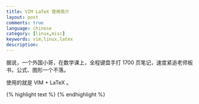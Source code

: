 ```yaml
---
title: VIM LaTeX 使用简介
layout: post
comments: true
language: chinese
category: [linux,misc]
keywords: vim,linux,latex
description:
---
```


据说，一个外国小哥，在数学课上，全程键盘手打 1700 页笔记，速度紧追老师板书，公式、图形一个不落。

使用的就是 VIM + LaTeX 。

<!-- more -->




<!--
https://blog.csdn.net/tMb8Z9Vdm66wH68VX1/article/details/89077971
-->

{% highlight text %}
{% endhighlight %}
